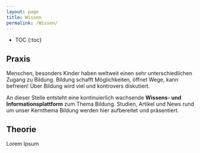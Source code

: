 ```yaml
---
layout: page
title: Wissen
permalink: /Wissen/
---
```

* TOC
{:toc}
## Praxis ##

Menschen, besonders Kinder haben weltweit einen sehr unterschiedlichen Zugang zu Bildung. Bildung schafft Möglichkeiten, öffnet Wege, kann befreien! Über Bildung wird viel und kontrovers diskutiert. 

An dieser Stelle entsteht eine kontinuierlich wachsende **Wissens- und Informationsplattform** zum Thema Bildung. Studien, Artikel und News rund um unser Kernthema Bildung werden hier aufbereitet und präsentiert.

## Theorie ##

Lorem Ipsum
